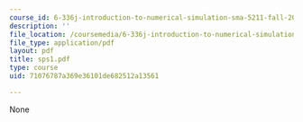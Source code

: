 ```yaml
---
course_id: 6-336j-introduction-to-numerical-simulation-sma-5211-fall-2003
description: ''
file_location: /coursemedia/6-336j-introduction-to-numerical-simulation-sma-5211-fall-2003/71076787a369e36101de682512a13561_sps1.pdf
file_type: application/pdf
layout: pdf
title: sps1.pdf
type: course
uid: 71076787a369e36101de682512a13561

---
```

None